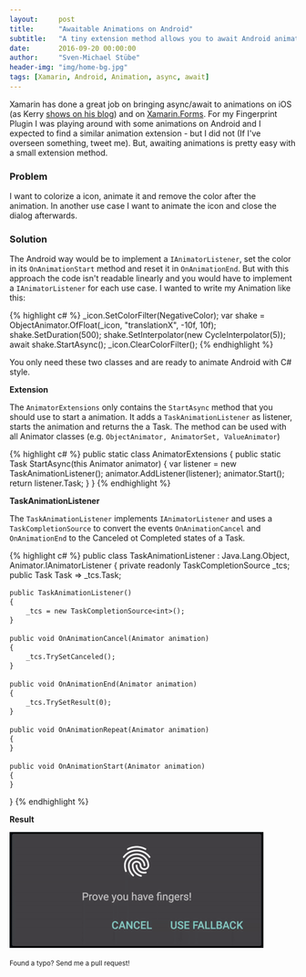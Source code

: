 ```yaml
---
layout:     post
title:      "Awaitable Animations on Android"
subtitle:   "A tiny extension method allows you to await Android animations"
date:       2016-09-20 00:00:00
author:     "Sven-Michael Stübe"
header-img: "img/home-bg.jpg"
tags: [Xamarin, Android, Animation, async, await]
---
```


Xamarin has done a great job on bringing async/await to animations on iOS (as Kerry <a href="http://kerry.lothrop.de/animation-fun/" target="_blank">shows on his blog</a>) and on <a href="https://blog.xamarin.com/creating-animations-with-xamarin-forms/" target="_blank">Xamarin.Forms</a>. For my Fingerprint Plugin I was playing around with some animations on Android and I expected to find a similar animation extension - but I did not (If I've overseen something, tweet me). But, awaiting animations is pretty easy with a small extension method.

<h3>Problem</h3>
I want to colorize a icon, animate it and remove the color after the animation. In another use case I want to animate the icon and close the dialog afterwards.

<h3>Solution</h3>

The Android way would be to implement a `IAnimatorListener`, set the color in its `OnAnimationStart` method and reset it in `OnAnimationEnd`. But with this approach the code isn't readable linearly and you would have to implement a `IAnimatorListener` for each use case. I wanted to write my Animation like this:

{% highlight c# %}
_icon.SetColorFilter(NegativeColor);
var shake = ObjectAnimator.OfFloat(_icon, "translationX", -10f, 10f);
shake.SetDuration(500);
shake.SetInterpolator(new CycleInterpolator(5));
await shake.StartAsync();
_icon.ClearColorFilter();
{% endhighlight %}

You only need these two classes and are ready to animate Android with C# style.

**Extension**

The `AnimatorExtensions` only contains the `StartAsync` method that you should use to start a animation. It adds a `TaskAnimationListener` as listener, starts the animation and returns the a Task. The method can be used with all Animator classes (e.g. `ObjectAnimator, AnimatorSet, ValueAnimator`)

{% highlight c# %}
public static class AnimatorExtensions
{
    public static Task StartAsync(this Animator animator)
    {
        var listener = new TaskAnimationListener();
        animator.AddListener(listener);
        animator.Start();
        return listener.Task;
    }
}
{% endhighlight %}


**TaskAnimationListener**

The `TaskAnimationListener` implements `IAnimatorListener` and uses a `TaskCompletionSource` to convert the events `OnAnimationCancel` and `OnAnimationEnd` to the Canceled ot Completed states of a Task.

{% highlight c# %}
public class TaskAnimationListener : Java.Lang.Object, Animator.IAnimatorListener
{
    private readonly TaskCompletionSource<int> _tcs;
    public Task Task => _tcs.Task;

    public TaskAnimationListener()
    {
        _tcs = new TaskCompletionSource<int>();
    }

    public void OnAnimationCancel(Animator animation)
    {
        _tcs.TrySetCanceled();
    }

    public void OnAnimationEnd(Animator animation)
    {
        _tcs.TrySetResult(0);
    }

    public void OnAnimationRepeat(Animator animation)
    {
    }

    public void OnAnimationStart(Animator animation)
    {
    }
}
{% endhighlight %}

**Result**

<img src="/img/android-animation.gif" />

<small>Found a typo? Send me a pull request!</small>
